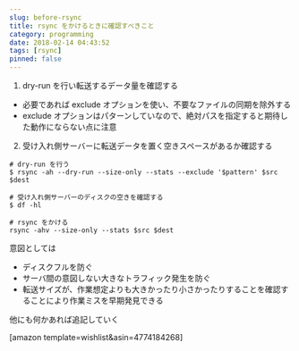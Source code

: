 ```yaml
---
slug: before-rsync
title: rsync をかけるときに確認すべきこと
category: programming
date: 2018-02-14 04:43:52
tags: [rsync]
pinned: false
---
```


1. dry-run を行い転送するデータ量を確認する

- 必要であれば exclude オプションを使い、不要なファイルの同期を除外する
- exclude オプションはパターンしていなので、絶対パスを指定すると期待した動作にならない点に注意

2. 受け入れ側サーバーに転送データを置く空きスペースがあるか確認する

```
# dry-run を行う
$ rsync -ah --dry-run --size-only --stats --exclude '$pattern' $src $dest

# 受け入れ側サーバーのディスクの空きを確認する
$ df -hl

# rsync をかける
rsync -ahv --size-only --stats $src $dest
```

意図としては

- ディスクフルを防ぐ
- サーバ間の意図しない大きなトラフィック発生を防ぐ
- 転送サイズが、作業想定よりも大きかったり小さかったりすることを確認することにより作業ミスを早期発見できる

他にも何かあれば追記していく

[amazon template=wishlist&asin=4774184268]
